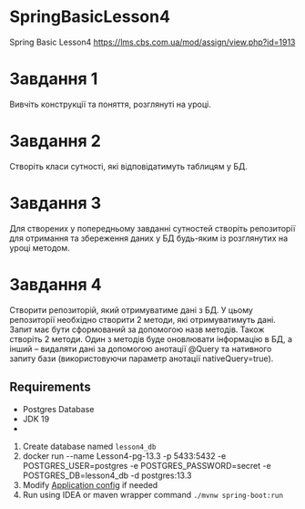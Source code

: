 # SpringBasicLesson4
Spring Basic Lesson4 https://lms.cbs.com.ua/mod/assign/view.php?id=1913 

# Завдання 1
Вивчіть конструкції та поняття, розглянуті на уроці.

# Завдання 2
Створіть класи сутності, які відповідатимуть таблицям у БД.

# Завдання 3
Для створених у попередньому завданні сутностей створіть репозиторії для отримання та збереження даних у 
БД будь-яким із розглянутих на уроці методом.

# Завдання 4
Створити репозиторій, який отримуватиме дані з БД. 
У цьому репозиторії необхідно створити 2 методи, які отримуватимуть дані. Запит має бути сформований за допомогою назв методів. 
Також створіть 2 методи. Один з методів буде оновлювати інформацію в БД, а інший – видаляти дані за допомогою анотації @Query 
та нативного запиту бази (використовуючи параметр анотації nativeQuery=true).


## Requirements

* Postgres Database
* JDK 19
* 
1. Create database named `lesson4_db`
2. docker run --name Lesson4-pg-13.3 -p 5433:5432 -e POSTGRES_USER=postgres -e POSTGRES_PASSWORD=secret -e POSTGRES_DB=lesson4_db -d postgres:13.3
2. Modify [Application config](src/main/resources/application.yaml) if needed
3. Run using IDEA or maven wrapper command `./mvnw spring-boot:run`

